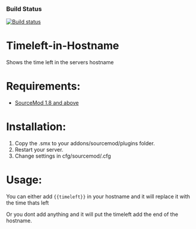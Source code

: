 ### Build Status
[![Build status](https://travis-ci.org/AzaZPPL/Timeleft-in-Hostname.svg?branch=master)](https://travis-ci.org/AzaZPPL/Timeleft-in-Hostname)

# Timeleft-in-Hostname
Shows the time left in the servers hostname

# Requirements:
* [SourceMod 1.8 and above](http://www.sourcemod.net/downloads.php)

# Installation:
1. Copy the .smx to your addons/sourcemod/plugins folder.
2. Restart your server.
3. Change settings in cfg/sourcemod/.cfg

# Usage:
You can either add `{{timeleft}}` in your hostname and it will replace it with the time thats left

Or you dont add anything and it will put the timeleft add the end of the hostname.
